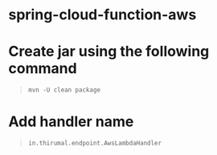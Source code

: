 # spring-cloud-function-aws

# Create jar using the following command

> `mvn -U clean package`

# Add handler name
> `in.thirumal.endpoint.AwsLambdaHandler`

 